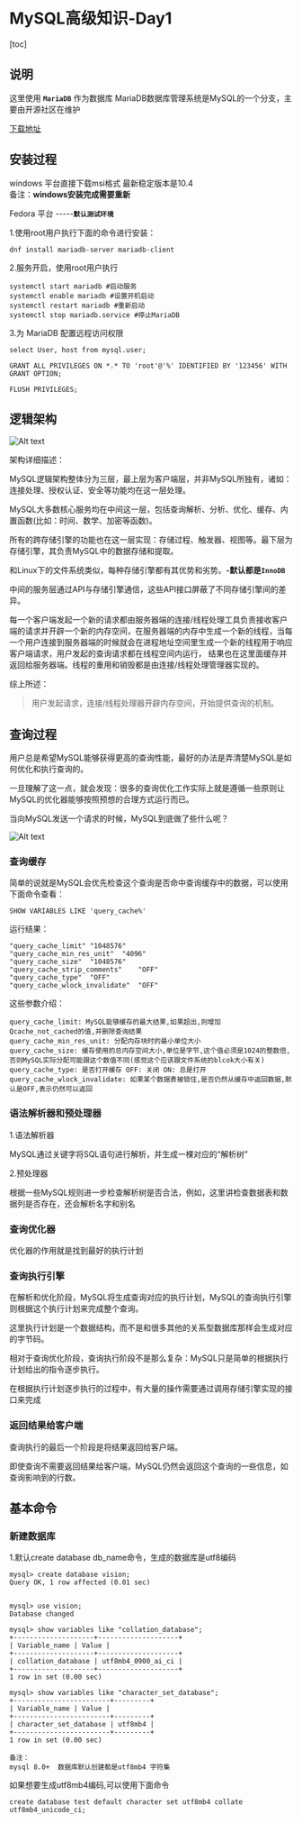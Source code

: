 # MySQL高级知识-Day1

[toc]

## 说明

这里使用 **`MariaDB`** 作为数据库
 MariaDB数据库管理系统是MySQL的一个分支，主要由开源社区在维护

[下载地址](https://downloads.mariadb.org/)


## 安装过程
windows 平台直接下载msi格式 最新稳定版本是10.4  
备注：**windows安装完成需要重新**

Fedora 平台 -----**`默认测试环境`**

1.使用root用户执行下面的命令进行安装：
```
dnf install mariadb-server mariadb-client
```

2.服务开启，使用root用户执行
```
systemctl start mariadb #启动服务
systemctl enable mariadb #设置开机启动
systemctl restart mariadb #重新启动
systemctl stop mariadb.service #停止MariaDB
```

3.为 MariaDB 配置远程访问权限
```
select User, host from mysql.user;

GRANT ALL PRIVILEGES ON *.* TO 'root'@'%' IDENTIFIED BY '123456' WITH GRANT OPTION;

FLUSH PRIVILEGES;
```


## 逻辑架构

![Alt text](./逻辑架构.png)


架构详细描述：

MySQL逻辑架构整体分为三层，最上层为客户端层，并非MySQL所独有，诸如：连接处理、授权认证、安全等功能均在这一层处理。

MySQL大多数核心服务均在中间这一层，包括查询解析、分析、优化、缓存、内置函数(比如：时间、数学、加密等函数)。

所有的跨存储引擎的功能也在这一层实现：存储过程、触发器、视图等。最下层为存储引擎，其负责MySQL中的数据存储和提取。

和Linux下的文件系统类似，每种存储引擎都有其优势和劣势。**-默认都是`InnoDB`**

中间的服务层通过API与存储引擎通信，这些API接口屏蔽了不同存储引擎间的差异。

每一个客户端发起一个新的请求都由服务器端的连接/线程处理工具负责接收客户端的请求并开辟一个新的内存空间，在服务器端的内存中生成一个新的线程，当每一个用户连接到服务器端的时候就会在进程地址空间里生成一个新的线程用于响应客户端请求，用户发起的查询请求都在线程空间内运行， 结果也在这里面缓存并返回给服务器端。线程的重用和销毁都是由连接/线程处理管理器实现的。

综上所述：

> 用户发起请求，连接/线程处理器开辟内存空间，开始提供查询的机制。


## 查询过程
用户总是希望MySQL能够获得更高的查询性能，最好的办法是弄清楚MySQL是如何优化和执行查询的。

一旦理解了这一点，就会发现：很多的查询优化工作实际上就是遵循一些原则让MySQL的优化器能够按照预想的合理方式运行而已。

当向MySQL发送一个请求的时候，MySQL到底做了些什么呢？

![Alt text](./查询过程.png)


### 查询缓存
简单的说就是MySQL会优先检查这个查询是否命中查询缓存中的数据，可以使用下面命令查看：

```
SHOW VARIABLES LIKE 'query_cache%'
```

运行结果：
```
"query_cache_limit"	"1048576"
"query_cache_min_res_unit"	"4096"
"query_cache_size"	"1048576"
"query_cache_strip_comments"	"OFF"
"query_cache_type"	"OFF"
"query_cache_wlock_invalidate"	"OFF"
```

这些参数介绍：
```
query_cache_limit: MySQL能够缓存的最大结果,如果超出,则增加 Qcache_not_cached的值,并删除查询结果
query_cache_min_res_unit: 分配内存块时的最小单位大小
query_cache_size: 缓存使用的总内存空间大小,单位是字节,这个值必须是1024的整数倍,否则MySQL实际分配可能跟这个数值不同(感觉这个应该跟文件系统的blcok大小有关)
query_cache_type: 是否打开缓存 OFF: 关闭 ON: 总是打开
query_cache_wlock_invalidate: 如果某个数据表被锁住,是否仍然从缓存中返回数据,默认是OFF,表示仍然可以返回
```


### 语法解析器和预处理器

1.语法解析器 

MySQL通过关键字将SQL语句进行解析，并生成一棵对应的“解析树”

2.预处理器

根据一些MySQL规则进一步检查解析树是否合法，例如，这里讲检查数据表和数据列是否存在，还会解析名字和别名


### 查询优化器

优化器的作用就是找到最好的执行计划


### 查询执行引擎

在解析和优化阶段，MySQL将生成查询对应的执行计划，MySQL的查询执行引擎则根据这个执行计划来完成整个查询。

这里执行计划是一个数据结构，而不是和很多其他的关系型数据库那样会生成对应的字节码。

相对于查询优化阶段，查询执行阶段不是那么复杂：MySQL只是简单的根据执行计划给出的指令逐步执行。

在根据执行计划逐步执行的过程中，有大量的操作需要通过调用存储引擎实现的接口来完成


### 返回结果给客户端

查询执行的最后一个阶段是将结果返回给客户端。

即使查询不需要返回结果给客户端，MySQL仍然会返回这个查询的一些信息，如查询影响到的行数。

## 基本命令


### 新建数据库

1.默认create database db_name命令，生成的数据库是utf8编码

```
mysql> create database vision;
Query OK, 1 row affected (0.01 sec)


mysql> use vision;
Database changed

mysql> show variables like "collation_database";
+--------------------+--------------------+
| Variable_name | Value |
+--------------------+--------------------+
| collation_database | utf8mb4_0900_ai_ci |
+--------------------+--------------------+
1 row in set (0.00 sec)

mysql> show variables like "character_set_database";
+------------------------+---------+
| Variable_name | Value |
+------------------------+---------+
| character_set_database | utf8mb4 |
+------------------------+---------+
1 row in set (0.00 sec)

备注：
mysql 8.0+  数据库默认创建都是utf8mb4 字符集
```

如果想要生成utf8mb4编码,可以使用下面命令

```
create database test default character set utf8mb4 collate utf8mb4_unicode_ci;
```



